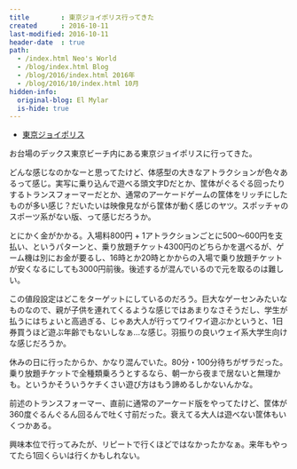 ```yaml
---
title        : 東京ジョイポリス行ってきた
created      : 2016-10-11
last-modified: 2016-10-11
header-date  : true
path:
  - /index.html Neo's World
  - /blog/index.html Blog
  - /blog/2016/index.html 2016年
  - /blog/2016/10/index.html 10月
hidden-info:
  original-blog: El Mylar
  is-hide: true
---
```


- [東京ジョイポリス](http://tokyo-joypolis.com/)

お台場のデックス東京ビーチ内にある東京ジョイポリスに行ってきた。

どんな感じなのかなーと思ってたけど、体感型の大きなアトラクションが色々あるって感じ。実写に乗り込んで遊べる頭文字Dだとか、筐体がぐるぐる回ったりするトランスフォーマーだとか、通常のアーケードゲームの筐体をリッチにしたものが多い感じ？だいたいは映像見ながら筐体が動く感じのヤツ。スポッチャのスポーツ系がない版、って感じだろうか。

とにかく金がかかる。入場料800円 + 1アトラクションごとに500～600円を支払い、というパターンと、乗り放題チケット4300円のどちらかを選べるが、ゲーム機は別にお金が要るし、16時とか20時とかからの入場で乗り放題チケットが安くなるにしても3000円前後。後述するが混んでいるので元を取るのは難しい。

この値段設定はどこをターゲットにしているのだろう。巨大なゲーセンみたいなものなので、親が子供を連れてくるような感じではあまりなさそうだし、学生が払うにはちょいと高過ぎる、じゃあ大人が行ってワイワイ遊ぶかというと、1日券買うほど遊ぶ年齢でもないしなぁ…な感じ。羽振りの良いウェイ系大学生向けな感じだろうか。

休みの日に行ったからか、かなり混んでいた。80分・100分待ちがザラだった。乗り放題チケットで全種類乗ろうとするなら、朝一から夜まで居ないと無理かも。というかそういうケチくさい遊び方はもう諦めるしかないんかな。

前述のトランスフォーマー、直前に通常のアーケード版をやってたけど、筐体が360度ぐるんぐるん回るんで吐く寸前だった。衰えてる大人は遊べない筐体もいくつかある。

興味本位で行ってみたが、リピートで行くほどではなかったかなぁ。来年もやってたら1回くらいは行くかもしれない。
